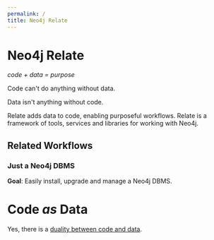 ```yaml
---
permalink: /  
title: Neo4j Relate
---
```


# Neo4j Relate

_code + data = purpose_

Code can't do anything without data.

Data isn't anything without code. 

Relate adds data to code, enabling purposeful workflows. Relate is a framework of tools,
services and libraries for working with Neo4j.  

## Related Workflows

### Just a Neo4j DBMS

**Goal**: Easily install, upgrade and manage a Neo4j DBMS.

# Code _as_ Data

Yes, there is a [duality between code and data](https://en.wikipedia.org/wiki/Code_as_data).